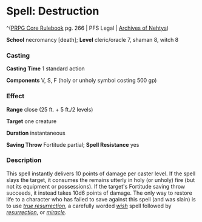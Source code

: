 # Spell: Destruction

^([PRPG Core Rulebook][ss-destruction] pg. 266 | PFS Legal | [Archives of Nehtys][sn-destruction])

**School** necromancy [death]; **Level** cleric/oracle 7, shaman 8, witch 8

### Casting

**Casting Time** 1 standard action  

**Components** V, S, F (holy or unholy symbol costing 500 gp)

### Effect

**Range** close (25 ft. + 5 ft./2 levels)  

**Target** one creature  

**Duration** instantaneous  

**Saving Throw** Fortitude partial; **Spell Resistance** yes

### Description

This spell instantly delivers 10 points of damage per caster level. If the spell slays the target, it consumes the remains utterly in holy (or unholy) fire (but not its equipment or possessions). If the target's Fortitude saving throw succeeds, it instead takes 10d6 points of damage. The only way to restore life to a character who has failed to save against this spell (and was slain) is to use _[true resurrection]_, a carefully worded _[wish]_ spell followed by _[resurrection]_, or _[miracle]_.

[ss-destruction]: http://paizo.com/pathfinderRPG/v57
[sn-destruction]: http://www.archivesofnethys.com/SpellDisplay.aspx?ItemName=Destruction
[miracle]: http://www.archivesofnethys.com/SpellDisplay.aspx?ItemName=miracle
[true resurrection]: http://www.archivesofnethys.com/SpellDisplay.aspx?ItemName=true%20resurrection
[wish]: http://www.archivesofnethys.com/SpellDisplay.aspx?ItemName=wish
[resurrection]: http://www.archivesofnethys.com/SpellDisplay.aspx?ItemName=resurrection